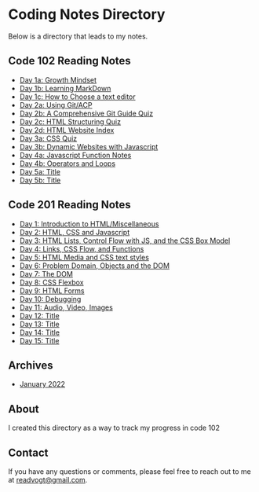 # Coding Notes Directory

Below is a directory that leads to my notes.

## Code 102 Reading Notes

- [Day 1a: Growth Mindset](102-Notes/day1.md)
- [Day 1b: Learning MarkDown](102-Notes/day1b.md)
- [Day 1c: How to Choose a text editor](102-Notes/day1c.md)
- [Day 2a: Using Git/ACP](102-Notes/day2.md)
- [Day 2b: A Comprehensive Git Guide Quiz](102-Notes/day2b.md)
- [Day 2c: HTML Structuring Quiz](https://reedoooo.github.io/reading-notes/102-Notes/day2c.html)
- [Day 2d: HTML Website Index](https://reedoooo.github.io/Anime-Website/index.html)
- [Day 3a: CSS Quiz](https://reedoooo.github.io/reading-notes/102-Notes/day3.html)
- [Day 3b: Dynamic Websites with Javascript](https://reedoooo.github.io/reading-notes/102-Notes/day3b.html)
- [Day 4a: Javascript Function Notes](https://reedoooo.github.io/reading-notes/102-Notes/day4.html)
- [Day 4b: Operators and Loops](https://reedoooo.github.io/reading-notes/102-Notes/day4b.html)
- [Day 5a: Title](102-Notes/day5.md)
- [Day 5b: Title](102-Notes/day5b.md)

## Code 201 Reading Notes
- [Day 1: Introduction to HTML/Miscellaneous](https://reedoooo.github.io/reading-notes/201-Notes/class-1-reading.html)
- [Day 2: HTML, CSS and Javascript](https://reedoooo.github.io/reading-notes/201-Notes/class-2-reading.html)
- [Day 3: HTML Lists, Control Flow with JS, and the CSS Box Model](https://reedoooo.github.io/reading-notes/201-Notes/class-3-reading.html)
- [Day 4: Links, CSS Flow, and Functions](https://reedoooo.github.io/reading-notes/201-Notes/class-4-reading.html)
- [Day 5: HTML Media and CSS text styles](https://reedoooo.github.io/reading-notes/201-Notes/class-5-reading.html)
- [Day 6: Problem Domain, Objects and the DOM](https://reedoooo.github.io/reading-notes/201-Notes/class-6-reading.html)
- [Day 7: The DOM](https://reedoooo.github.io/reading-notes/201-Notes/class-7-reading.html)
- [Day 8: CSS Flexbox](https://reedoooo.github.io/reading-notes/201-Notes/class-8-reading.html)
- [Day 9: HTML Forms](https://reedoooo.github.io/reading-notes/201-Notes/class-9-reading.html)
- [Day 10: Debugging](https://reedoooo.github.io/reading-notes/201-Notes/class-10-reading.html)
- [Day 11: Audio, Video, Images](2https://reedoooo.github.io/reading-notes/201-Notes/class-11-reading.html)
- [Day 12: Title](https://reedoooo.github.io/reading-notes/201-Notes/class-12-reading.html)
- [Day 13: Title](https://reedoooo.github.io/reading-notes/201-Notes/class-13-reading.html)
- [Day 14: Title](https://reedoooo.github.io/reading-notes/201-Notes/class-14-reading.html)
- [Day 15: Title](https://reedoooo.github.io/reading-notes/201-Notes/class-15-reading.html)

## Archives

- [January 2022](january2022.md)


## About

I created this directory as a way to track my progress in code 102

## Contact

If you have any questions or comments, please feel free to reach out to me at [readvogt@gmail.com](mailto:readvogt@gmail.com).
